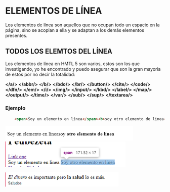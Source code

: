 # ELEMENTOS DE LÍNEA

Los elementos de línea son aquellos que no ocupan todo un espacio en la página, sino se acoplan a ella y se adaptan a los demás elementos presentes.

## TODOS LOS ELEMTOS DEL LÍNEA

Los elementos de línea en HMTL 5 son varios, estos son los que investigando, yo he encontrado y puedo asegurar que son la gran mayoria de estos por no decir la totalidad:

**</a/>**
**</abbr/>**
**</b/>**
**</bdo/>**
**</br/>**
**</button/>**
**</cite/>**
**</code/>**
**</dfn/>**
**</em/>**
**</i/>**
**</img/>**
**</input/>**
**</kbd/>**
**</label/>**
**</map/>**
**</output/>**
**</time/>**
**</var/>**
**</sub/>**
**</sup/>**
**</textarea/>**
### Ejemplo
```html
    <span>Soy un elemento en línea</span><b>soy otro elemento de linea</b>
```

<img src="/assets/HTML/elementosbloque2.png"><br>
<img src="/assets/HTML/inline1.png">

<img src="/assets/HTML/inline2.png">
